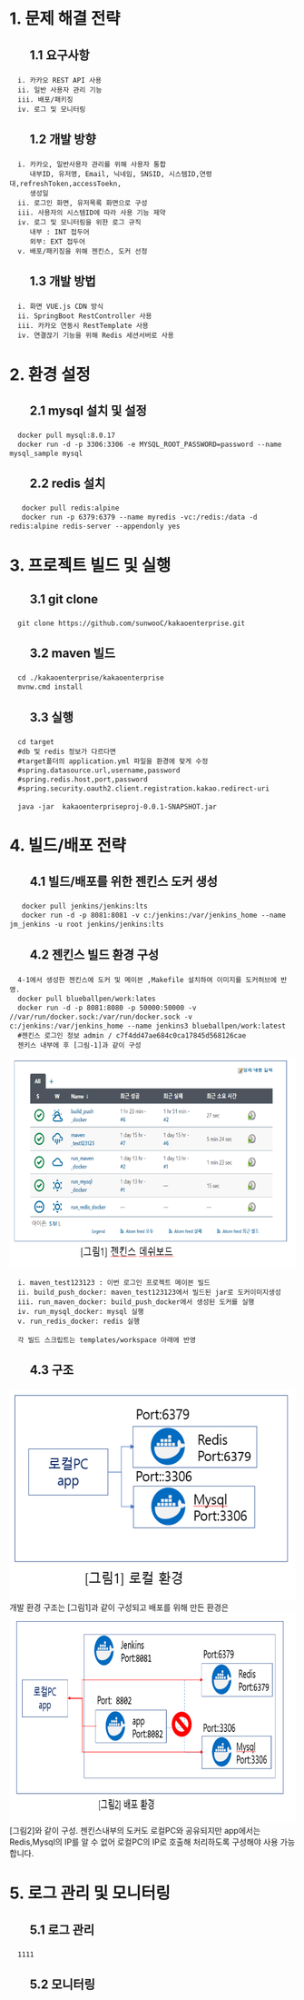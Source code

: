 # 1. 문제 해결 전략
## <ol>1.1 요구사항
      i. 카카오 REST API 사용
      ii. 일반 사용자 관리 기능
      iii. 배포/패키징
      iv. 로그 및 모니터링
## <ol>1.2 개발 방향
      i. 카카오, 일반사용자 관리를 위해 사용자 통합
         내부ID, 유저명, Email, 닉네임, SNSID, 시스템ID,연령대,refreshToken,accessToekn,
         생성일
      ii. 로그인 화면, 유저목록 화면으로 구성
      iii. 사용자의 시스템ID에 따라 사용 기능 제약
      iv. 로그 및 모니터링을 위한 로그 규직
         내부 : INT 접두어
         외부: EXT 접두어
      v. 배포/패키징을 위해 젠킨스, 도커 선정
## <ol>1.3 개발 방법
      i. 화면 VUE.js CDN 방식
      ii. SpringBoot RestController 사용
      iii. 카카오 연동시 RestTemplate 사용
      iv. 연결끊기 기능을 위해 Redis 세션서버로 사용

# 2. 환경 설정 
## <ol>2.1 mysql 설치 및 설정 
      docker pull mysql:8.0.17  
      docker run -d -p 3306:3306 -e MYSQL_ROOT_PASSWORD=password --name mysql_sample mysql  
## <ol>2.2 redis 설치  
       docker pull redis:alpine  
       docker run -p 6379:6379 --name myredis -vc:/redis:/data -d redis:alpine redis-server --appendonly yes  

# 3. 프로젝트 빌드 및 실행 
## <ol>3.1 git clone  
      git clone https://github.com/sunwooC/kakaoenterprise.git  
## <ol>3.2 maven 빌드   
      cd ./kakaoenterprise/kakaoenterprise   
      mvnw.cmd install  
## <ol>3.3 실행 
      cd target 
      #db 및 redis 정보가 다르다면  
      #target폴더의 application.yml 파일을 환경에 맞게 수정  
      #spring.datasource.url,username,password  
      #spring.redis.host,port,password  
      #spring.security.oauth2.client.registration.kakao.redirect-uri 
   
      java -jar  kakaoenterpriseproj-0.0.1-SNAPSHOT.jar  
 
# 4. 빌드/배포 전략 
## <ol>4.1 빌드/배포를 위한 젠킨스 도커 생성 
       docker pull jenkins/jenkins:lts  
       docker run -d -p 8081:8081 -v c:/jenkins:/var/jenkins_home --name jm_jenkins -u root jenkins/jenkins:lts  

## <ol>4.2 젠킨스 빌드 환경 구성
      4-1에서 생성한 젠킨스에 도커 및 메이븐 ,Makefile 설치하여 이미지를 도커허브에 반영.
      docker pull blueballpen/work:lates  
      docker run -d -p 8081:8080 -p 50000:50000 -v //var/run/docker.sock:/var/run/docker.sock -v c:/jenkins:/var/jenkins_home --name jenkins3 blueballpen/work:latest  
      #젠킨스 로그인 정보 admin / c7f4dd47ae684c0ca17845d568126cae
      젠키스 내부에 후 [그림-1]과 같이 구성
<img src="https://github.com/sunwooC/kakaoenterprise/blob/master/image3.PNG"  width="700" height="370">

      i. maven_test123123 : 이번 로그인 프로젝트 메이븐 빌드  
      ii. build_push_docker: maven_test123123에서 빌드된 jar로 도커이미지생성
      iii. run_maven_docker: build_push_docker에서 생성된 도커를 실행 
      iv. run_mysql_docker: mysql 실행 
      v. run_redis_docker: redis 실행

      각 빌드 스크립트는 templates/workspace 아래에 반영
 
## <ol>4.3 구조
<img src="https://github.com/sunwooC/kakaoenterprise/blob/master/image1.PNG"  width="700" height="370">
      개발 환경 구조는 [그림1]과 같이 구성되고 배포를 위해 만든 환경은
<img src="https://github.com/sunwooC/kakaoenterprise/blob/master/image2.PNG"  width="700" height="370">
      [그림2]와 같이 구성. 젠킨스내부의 도커도 로컬PC와 공유되지만 app에서는 Redis,Mysql의 IP를  
      알 수 없어 로컬PC의 IP로 호출해 처리하도록 구성해야 사용 가능합니다.

# 5. 로그 관리 및 모니터링
## <ol>5.1 로그 관리
      1111
   
## <ol>5.2 모니터링
      
